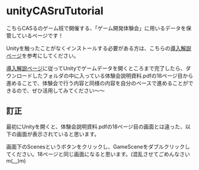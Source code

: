 # unityCASruTutorial
こちらCASるのゲーム班で開催する、「ゲーム開発体験会」に用いるデータを保管しているページです！

Unityを触ったことがなくインストールする必要がある方は、こちらの[導入解説ページ](https://github.com/Elise3993/unityCASruTutorial/wiki/%E5%B0%8E%E5%85%A5-:-%E3%83%81%E3%83%A5%E3%83%BC%E3%83%88%E3%83%AA%E3%82%A2%E3%83%AB%E9%96%8B%E5%A7%8B%E3%81%BE%E3%81%A7)を参考にしてください。

[導入解説ページ](https://github.com/Elise3993/unityCASruTutorial/wiki/%E5%B0%8E%E5%85%A5-:-%E3%83%81%E3%83%A5%E3%83%BC%E3%83%88%E3%83%AA%E3%82%A2%E3%83%AB%E9%96%8B%E5%A7%8B%E3%81%BE%E3%81%A7)に従ってUnityでゲームデータを開くところまで完了したら、ダウンロードしたフォルダの中に入っている体験会説明資料.pdfの18ページ目から進めることで、体験会で行う内容と同様の内容を自分のペースで進めることができるので、ぜひ活用してみてください～～

## 訂正
最初にUnityを開くと、体験会説明資料.pdfの18ページ目の画面とは違った、以下の画面が表示されていると思います。

画面下のScenesというボタンをクリックし、GameSceneをダブルクリックしてください。18ページと同じ画面になると思います。(混乱させてごめんなさいm(__)m)